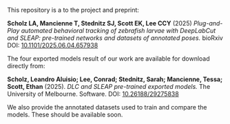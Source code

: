This repository is a to the project and preprint:

**Scholz LA, Mancienne T, Stednitz SJ, Scott EK, Lee CCY** (2025) *Plug-and-Play automated behavioral tracking of zebrafish larvae with DeepLabCut and SLEAP: pre-trained networks and datasets of annotated poses.* bioRxiv DOI: [10.1101/2025.06.04.657938](https://doi.org/10.1101/2025.06.04.657938) 

The four exported models result of our work are available for download directly from: 

**Scholz, Leandro Aluisio; Lee, Conrad; Stednitz, Sarah; Mancienne, Tessa; Scott, Ethan** (2025). *DLC and SLEAP pre-trained exported models.* The University of Melbourne. Software. DOI: [10.26188/29275838](https://doi.org/10.26188/29275838) 

We also provide the annotated datasets used to train and compare the models. These should be available soon. 

